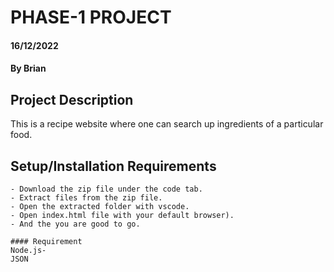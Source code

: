 # PHASE-1 PROJECT
#### 16/12/2022
#### By Brian

## Project Description
This is a recipe website where one can search up ingredients of a particular food.

## Setup/Installation Requirements
    - Download the zip file under the code tab.
    - Extract files from the zip file.
    - Open the extracted folder with vscode.
    - Open index.html file with your default browser).
    - And the you are good to go.

    #### Requirement
    Node.js- 
    JSON
